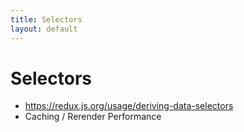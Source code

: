 ```yaml
---
title: Selectors
layout: default
---
```


# Selectors

- https://redux.js.org/usage/deriving-data-selectors
- Caching / Rerender Performance